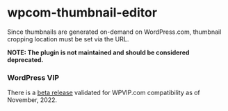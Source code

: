 # wpcom-thumbnail-editor
Since thumbnails are generated on-demand on WordPress.com, thumbnail cropping location must be set via the URL.

**NOTE: The plugin is not maintained and should be considered deprecated.**

### WordPress VIP

There is a [beta release](https://github.com/Automattic/wpcom-thumbnail-editor/releases/tag/1.0.2-wpvip-beta) validated for WPVIP.com compatibility as of November, 2022.
